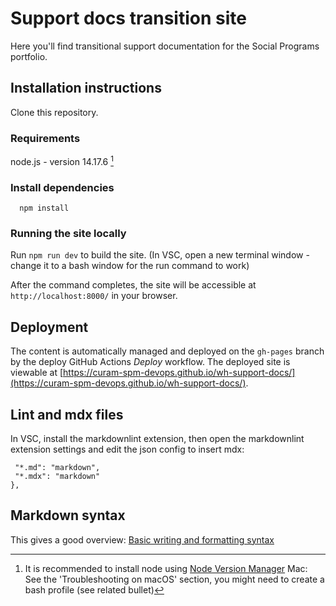 # Support docs transition site

Here you'll find transitional support documentation for the Social Programs portfolio.

## Installation instructions

Clone this repository.

### Requirements

node.js - version 14.17.6 [^1]

[^1]: It is recommended to install node using [Node Version Manager](https://github.com/nvm-sh/nvm)
Mac: See the 'Troubleshooting on macOS' section, you might need to create a bash profile (see related bullet)

### Install dependencies

```console
  npm install
```

### Running the site locally

Run `npm run dev` to build the site. (In VSC, open a new terminal window - change it to a bash window for the run command to work)

After the command completes, the site will be accessible at `http://localhost:8000/` in your browser.

## Deployment

The content is automatically managed and deployed on the `gh-pages` branch by the deploy GitHub Actions *Deploy* workflow.
The deployed site is viewable at [https://curam-spm-devops.github.io/wh-support-docs/](https://curam-spm-devops.github.io/wh-support-docs/).

## Lint and mdx files

In VSC, install the markdownlint extension, then open the markdownlint extension settings and edit the json config to insert mdx:

```"files.associations": {
 "*.md": "markdown",
 "*.mdx": "markdown"
},
```
## Markdown syntax

This gives a good overview: [Basic writing and formatting syntax](https://docs.github.com/en/get-started/writing-on-github/getting-started-with-writing-and-formatting-on-github/basic-writing-and-formatting-syntax#syntax.)
